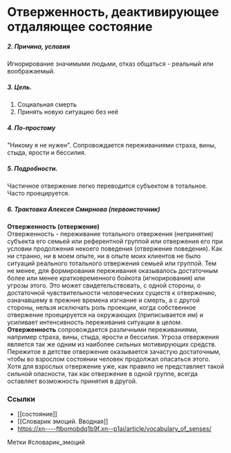 #  Отверженность, деактивирующее отдаляющее состояние

##### 2. Причина, условия
Игнорирование значимыми людьми, отказ общаться - реальный или воображаемый.

##### 3. Цель.
1. Социальная смерть
2. Принять новую ситуацию без неё

##### 4. По-простому
"Никому я не нужен". 
Сопровождается переживаниями страха, вины, стыда, ярости и бессилия.

##### 5. Подробности.
Частичное отвержение легко переводится субъектом в тотальное.
Часто проецируется.

##### 6. Трактовка Алексея Смирнова (первоисточник)
**Отверженность (отвержение)**  
Отверженность - переживание тотального отвержения (непринятия) субъекта его семьей или референтной группой или отвержения его при условии продолжения некоего поведения (отвержение поведения). 
Как ни странно, ни в моем опыте, ни в опыте моих клиентов не было ситуаций реального тотального отвержения семьей или группой. Тем не менее, для формирования переживания оказывалось достаточным более или менее кратковременного бойкота (игнорирования) или угрозы этого. Это может свидетельствовать, с одной стороны, о достаточной чувствительности человеческих существ к отвержению, означавшему в прежние времена изгнание и смерть, а с другой стороны, нельзя исключать роль проекции, когда собственное отвержение проецируется на окружающих (приписывается им) и усиливает интенсивность переживания ситуации в целом. 
**Отверженность** сопровождается различными переживаниями, например страха, вины, стыда, ярости и бессилия. Угроза отвержения является так же одним из наиболее сильных мотивирующих средств. Пережитое в детстве отвержение оказывается зачастую достаточным, чтобы во взрослом состоянии человек продолжал опасаться этого. Хотя для взрослых отвержение уже, как правило не представляет такой сильной опасности, так как отвержение в одной группе, всегда оставляет возможность принятия в другой.


### Ссылки
- [[состояние]]
- [[Словарик эмоций. Вводная]]
- https://xn----ftbomobdq1b9f.xn--p1ai/article/vocabulary_of_senses/

Метки #словарик_эмоций 




